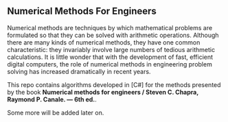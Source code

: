 ## Numerical Methods For Engineers

Numerical methods are techniques by which mathematical problems are formulated so that
they can be solved with arithmetic operations. Although there are many kinds of numerical
methods, they have one common characteristic: they invariably involve large numbers of
tedious arithmetic calculations. It is little wonder that with the development of fast, efficient digital computers, the role of numerical methods in engineering problem solving has
increased dramatically in recent years.

This repo contains algorithms developed in [C#] for the methods presented by the book **Numerical methods for engineers / Steven C. Chapra, Raymond P. Canale. — 6th ed.**. 

Some more will be added later on.